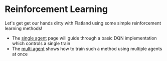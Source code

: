 Reinforcement Learning
===

Let's get get our hands dirty with Flatland using some simple reinforcement learning methods!

- The [single agent](rl/single-agent) page will guide through a basic DQN implementation which controls a single train
- The [multi agent](rl/multi-agent) shows how to train such a method using multiple agents at once 